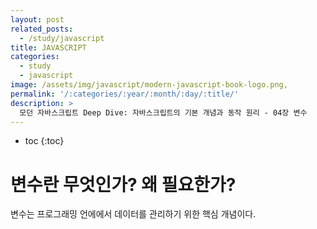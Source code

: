 ```yaml
---
layout: post
related_posts:
  - /study/javascript
title: JAVASCRIPT
categories:
  - study
  - javascript
image: /assets/img/javascript/modern-javascript-book-logo.png,
permalink: '/:categories/:year/:month/:day/:title/'
description: >
  모던 자바스크립트 Deep Dive: 자바스크립트의 기본 개념과 동작 원리 - 04장 변수
---
```


* toc
{:toc}

# 변수란 무엇인가? 왜 필요한가?
변수는 프로그래밍 언에에서 데이터를 관리하기 위한 핵심 개념이다. 

